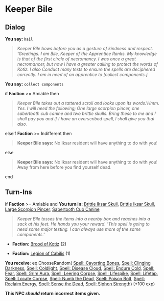# Keeper Bile
## Dialog

**You say:** `hail`



>*Keeper Bile bows before you as a gesture of kindness and respect. 'Greetings. I am Bile, Keeper of the Apprentice Ranks. My knowledge is that of the first circle of necromancy. I was once a great necromancer, but now i have a greater calling to protect the words of Kotiz. I also Conduct many tests to ensure the spells are deciphered correctly. I am in need of an apprentice to [collect components.]*

**You say:** `collect components`



if **Faction** >= Amiable then



>*Keeper Bile takes out a tattered scroll and looks upon its words.'Hmm. Yes. I will need the following; One large scorpion pincer, one sabertooth cub canine and two brittle skulls. Bring these to me and I shall pay you and if I have an overscribed spell, I shall give you that also.*


elseif **Faction** >= Indifferent then



>**Keeper Bile says:** No Iksar resident will have anything to do with you!


else



>**Keeper Bile says:** No Iksar resident will have anything to do with you!   Away from here before you find yourself dead.

end

## Turn-Ins




if **Faction** >= Amiable and  **You turn in:** [Brittle Iksar Skull](/item/12739), [Brittle Iksar Skull](/item/12739), [Large Scorpion Pincer](/item/12659), [Sabertooth Cub Canine](/item/12426)


>*Keeper Bile tosses the items into a nearby box and reaches into a sack at his feet. He hands you your reward. 'This spell is going to need some major testing. I can always use more of the same components.'*


* __Faction:__ [Brood of Kotiz](/faction/443) (2)


* __Faction:__ [Legion of Cabilis](/faction/441) (1)


 **You receive:** eq.ChooseRandom( [Spell: Cavorting Bones](/item/15338), [Spell: Clinging Darkness](/item/15344), [Spell: Coldlight](/item/15339), [Spell: Disease Cloud](/item/15340), [Spell: Endure Cold](/item/15225), [Spell: Fear](/item/15229), [Spell: Grim Aura](/item/15346), [Spell: Leering Corpse](/item/15491), [Spell: Lifespike](/item/15502), [Spell: Lifetap](/item/15341), [Spell: Locate Corpse](/item/15342), [Spell: Numb the Dead](/item/15347), [Spell: Poison Bolt](/item/15348), [Spell: Reclaim Energy](/item/15331), [Spell: Sense the Dead](/item/15221), [Spell: Siphon Strength](/item/15343)) (+100 exp)

**This NPC *should* return incorrect items given.**
